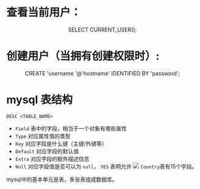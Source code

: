 # 查看当前用户：
<center> 
SELECT CURRENT_USER();
</center>

# 创建用户（当拥有创建权限时）:
<center>
CREATE 'username '@'hostname' IDENTIFIED BY 'password';	
</center>

# mysql 表结构
`DESC <TABLE_NAME>`
- `Field` 表中的字段，相当于一个对象有哪些属性
- `Type` 对应属性值的类型
- `Key` 对应字段是什么键（主键/外键等）
- `Default` 对应字段的默认值
- `Extra` 对应字段的额外描述信息
- `Null` 对应字段值是否可以为 `null`， `YES` 表明允许
![](table_structure.png)
`Country`表有15个字段。

mysql中的基本单元是表，多张表组成数据库。